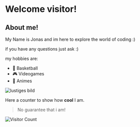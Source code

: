 # Welcome visitor!

## About me!

My Name is Jonas and im here to explore the world of coding :)

if you have any questions just ask :)


my hobbies are:
- 🏀 Basketball
- 🎮 Videogames
- 🎎 Animes



![lustiges bild](https://media.giphy.com/media/v1.Y2lkPTc5MGI3NjExYTBpZGhvbHd4cGtqaDZzcXp2d3l5OGEycHJ2bTkwNzh0bTUyN2VjeSZlcD12MV9pbnRlcm5hbF9naWZfYnlfaWQmY3Q9Zw/wW95fEq09hOI8/giphy.gif)

Here a counter to show how **cool** I am.

> No guarantee that i am!

![Visitor Count](https://profile-counter.glitch.me/{Jonstar22}/count.svg)

